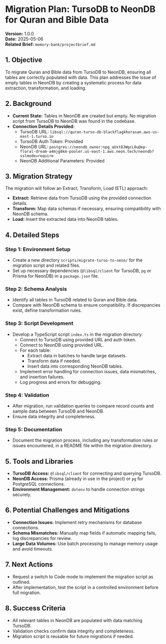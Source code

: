 # Migration Plan: TursoDB to NeonDB for Quran and Bible Data

**Version:** 1.0.0  
**Date:** 2025-05-06  
**Related Brief:** `memory-bank/projectbrief.md`

## 1. Objective

To migrate Quran and Bible data from TursoDB to NeonDB, ensuring all tables are correctly populated with data. This plan addresses the issue of empty tables in NeonDB by creating a systematic process for data extraction, transformation, and loading.

## 2. Background

- **Current State:** Tables in NeonDB are created but empty. No migration script from TursoDB to NeonDB was found in the codebase.
- **Connection Details Provided:** 
  - TursoDB URL: `libsql://quran-turso-db-blackflagkhorasan.aws-us-east-1.turso.io`
  - TursoDB Auth Token: Provided
  - NeonDB URL: `postgres://neondb_owner:npg_aUxt8JWgcL0u@ep-floral-dream-a4mjg8km-pooler.us-east-1.aws.neon.tech/neondb?sslmode=require`
  - NeonDB Additional Parameters: Provided

## 3. Migration Strategy

The migration will follow an Extract, Transform, Load (ETL) approach:
- **Extract:** Retrieve data from TursoDB using the provided connection details.
- **Transform:** Map data schemas if necessary, ensuring compatibility with NeonDB schema.
- **Load:** Insert the extracted data into NeonDB tables.

## 4. Detailed Steps

### Step 1: Environment Setup
- Create a new directory `scripts/migrate-turso-to-neon/` for the migration script and related files.
- Set up necessary dependencies (`@libsql/client` for TursoDB, `pg` or Prisma for NeonDB) in a `package.json` file.

### Step 2: Schema Analysis
- Identify all tables in TursoDB related to Quran and Bible data.
- Compare with NeonDB schema to ensure compatibility. If discrepancies exist, define transformation rules.

### Step 3: Script Development
- Develop a TypeScript script `index.ts` in the migration directory:
  - Connect to TursoDB using provided URL and auth token.
  - Connect to NeonDB using provided URL.
  - For each table:
    - Extract data in batches to handle large datasets.
    - Transform data if needed.
    - Insert data into corresponding NeonDB tables.
  - Implement error handling for connection issues, data mismatches, and insertion failures.
  - Log progress and errors for debugging.

### Step 4: Validation
- After migration, run validation queries to compare record counts and sample data between TursoDB and NeonDB.
- Ensure data integrity and completeness.

### Step 5: Documentation
- Document the migration process, including any transformation rules or issues encountered, in a README file within the migration directory.

## 5. Tools and Libraries
- **TursoDB Access:** `@libsql/client` for connecting and querying TursoDB.
- **NeonDB Access:** Prisma (already in use in the project) or `pg` for PostgreSQL connections.
- **Environment Management:** `dotenv` to handle connection strings securely.

## 6. Potential Challenges and Mitigations
- **Connection Issues:** Implement retry mechanisms for database connections.
- **Schema Mismatches:** Manually map fields if automatic mapping fails, log discrepancies for review.
- **Large Data Volumes:** Use batch processing to manage memory usage and avoid timeouts.

## 7. Next Actions
- Request a switch to Code mode to implement the migration script as outlined.
- After implementation, test the script in a controlled environment before full migration.

## 8. Success Criteria
- All relevant tables in NeonDB are populated with data matching TursoDB.
- Validation checks confirm data integrity and completeness.
- Migration script is reusable for future migrations if needed.